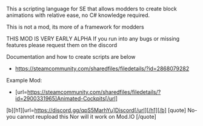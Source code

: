 This a scripting language for SE that allows modders to create block animations with relative ease, no C# knowledge required.

This is not a mod, its more of a framework for modders



THIS MOD IS VERY EARLY ALPHA
If you run into any bugs or missing features please request them on the discord



Documentation and how to create scripts are below
- https://steamcommunity.com/sharedfiles/filedetails/?id=2868079282



Example Mod:
- [url=https://steamcommunity.com/sharedfiles/filedetails/?id=2900331965]Animated-Cockpits[/url]



[b][h1][url=https://discord.gg/qpS5MarhYu]Discord[/url][/h1][/b]
[quote]
No- you cannot reupload this
Nor will it work on Mod.IO
[/quote]
